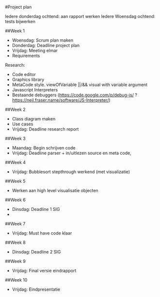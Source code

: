 #Project plan

Iedere donderdag ochtend: aan rapport werken
Iedere Woensdag ochtend: tests bijwerken 

##Week 1
* Woensdag: Scrum plan maken
* Donderdag: Deadline project plan
* Vrijdag: Meeting elmar 
* Requirements

Research:
* Code editor
* Graphics library
* MetaCode style. viewOfVariable ||/&& visual with variable argument
* Javascript Interpreters
* Bestaande debuggers (https://code.google.com/p/debug-js/ ? https://neil.fraser.name/software/JS-Interpreter/)

##Week 2
* Class diagram maken
* Use cases
* Vrijdag: Deadline research report

##Week 3
* Maandag: Begin schrijven code
* Vrijdag: Deadline parser + in/uitlezen source en meta code, 

##Week 4
* Vrijdag: Bubblesort stepthrough werkend (met visualizatie) 

##Week 5
* Werken aan high level visualisatie objecten

##Week 6
* Dinsdag: Deadline 1 SIG
* 

##Week 7
* Vrijdag: Must have code klaar

##Week 8
* Dinsdag: Deadline 2 SIG

##Week 9
* Vrijdag: Final versie eindrapport

##Week 10 
* Vrijdag: Eindpresentatie
